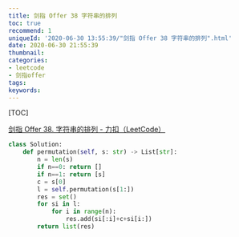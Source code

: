 ```yaml
---
title: 剑指 Offer 38 字符串的排列
toc: true
recommend: 1
uniqueId: '2020-06-30 13:55:39/"剑指 Offer 38 字符串的排列".html'
date: 2020-06-30 21:55:39
thumbnail:
categories:
- leetcode
- 剑指offer
tags:
keywords:
---
```


[TOC]

<!--more-->

[剑指 Offer 38. 字符串的排列 - 力扣（LeetCode）](https://leetcode-cn.com/problems/zi-fu-chuan-de-pai-lie-lcof/submissions/)

```python
class Solution:
    def permutation(self, s: str) -> List[str]:
        n = len(s)
        if n==0: return []
        if n==1: return [s]
        c = s[0]
        l = self.permutation(s[1:])
        res = set()
        for si in l:
            for i in range(n):
                res.add(si[:i]+c+si[i:])
        return list(res)

```

